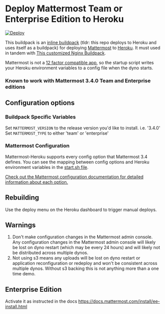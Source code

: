 # Deploy Mattermost Team or Enterprise Edition to Heroku

[![Deploy](https://www.herokucdn.com/deploy/button.svg)](https://heroku.com/deploy)

This buildpack is an [inline buildpack](https://github.com/kr/heroku-buildpack-inline/) (tldr: this repo deploys to Heroku and uses itself as a buildpack) for deploying [Mattermost](https://mattermost.org) to [Heroku](https://heroku.com).
It must used in tandem with [This customized Nginx Buildpack](https://github.com/cadecairos/nginx-buildback). 

Mattermost is not a [12 factor compatible app](http://12factor.net/config), so the startup script writes your Heroku environment variables to a config file when the dyno starts.

### Known to work with Mattermost 3.4.0 Team and Enterprise editions

## 

## Configuration options

### Buildpack Specific Variables

Set `MATTERMOST_VERSION` to the release version you'd like to install. i.e. '3.4.0'
Set `MATTERMOST_TYPE` to either 'team' or 'enterprise'

### Mattermost Configuration

Mattermost-Heroku supports every config option that Mattermost 3.4 defines. You can see the mapping between config options and Heroku environment variables in the [start.sh file](/start.sh).

 [Check out the Mattermost configuration documentation for detailed information about each option.](https://docs.mattermost.com/administration/config-settings.html)

## Rebuilding

Use the deploy menu on the Heroku dashboard to trigger manual deploys.

## Warnings

1. Don't make configuration changes in the Mattermost admin console.
   Any configuration changes in the Mattermost admin console will likely be lost on dyno restart (which may be every 24 hours) and will likely not be distributed across multiple dynos.
2. Not using s3 means any uploads will be lost on dyno restart or application reconfiguration or redeploy and won't be consistent across multiple dynos.
   Without s3 backing this is not anything more than a one time demo.

## Enterprise Edition
Activate it as instructed in the docs https://docs.mattermost.com/install/ee-install.html
